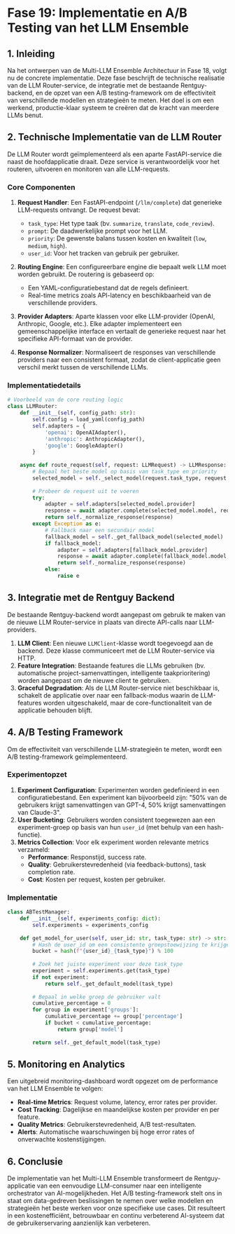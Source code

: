 # Fase 19: Implementatie en A/B Testing van het LLM Ensemble

## 1. Inleiding

Na het ontwerpen van de Multi-LLM Ensemble Architectuur in Fase 18, volgt nu de concrete implementatie. Deze fase beschrijft de technische realisatie van de LLM Router-service, de integratie met de bestaande Rentguy-backend, en de opzet van een A/B testing-framework om de effectiviteit van verschillende modellen en strategieën te meten. Het doel is om een werkend, productie-klaar systeem te creëren dat de kracht van meerdere LLMs benut.

## 2. Technische Implementatie van de LLM Router

De LLM Router wordt geïmplementeerd als een aparte FastAPI-service die naast de hoofdapplicatie draait. Deze service is verantwoordelijk voor het routeren, uitvoeren en monitoren van alle LLM-requests.

### Core Componenten

1.  **Request Handler**: Een FastAPI-endpoint (`/llm/complete`) dat generieke LLM-requests ontvangt. De request bevat:
    -   `task_type`: Het type taak (bv. `summarize`, `translate`, `code_review`).
    -   `prompt`: De daadwerkelijke prompt voor het LLM.
    -   `priority`: De gewenste balans tussen kosten en kwaliteit (`low`, `medium`, `high`).
    -   `user_id`: Voor het tracken van gebruik per gebruiker.

2.  **Routing Engine**: Een configureerbare engine die bepaalt welk LLM moet worden gebruikt. De routering is gebaseerd op:
    -   Een YAML-configuratiebestand dat de regels definieert.
    -   Real-time metrics zoals API-latency en beschikbaarheid van de verschillende providers.

3.  **Provider Adapters**: Aparte klassen voor elke LLM-provider (OpenAI, Anthropic, Google, etc.). Elke adapter implementeert een gemeenschappelijke interface en vertaalt de generieke request naar het specifieke API-formaat van de provider.

4.  **Response Normalizer**: Normaliseert de responses van verschillende providers naar een consistent formaat, zodat de client-applicatie geen verschil merkt tussen de verschillende LLMs.

### Implementatiedetails

```python
# Voorbeeld van de core routing logic
class LLMRouter:
    def __init__(self, config_path: str):
        self.config = load_yaml(config_path)
        self.adapters = {
            'openai': OpenAIAdapter(),
            'anthropic': AnthropicAdapter(),
            'google': GoogleAdapter()
        }
    
    async def route_request(self, request: LLMRequest) -> LLMResponse:
        # Bepaal het beste model op basis van task_type en priority
        selected_model = self._select_model(request.task_type, request.priority)
        
        # Probeer de request uit te voeren
        try:
            adapter = self.adapters[selected_model.provider]
            response = await adapter.complete(selected_model.model, request.prompt)
            return self._normalize_response(response)
        except Exception as e:
            # Fallback naar een secundair model
            fallback_model = self._get_fallback_model(selected_model)
            if fallback_model:
                adapter = self.adapters[fallback_model.provider]
                response = await adapter.complete(fallback_model.model, request.prompt)
                return self._normalize_response(response)
            else:
                raise e
```

## 3. Integratie met de Rentguy Backend

De bestaande Rentguy-backend wordt aangepast om gebruik te maken van de nieuwe LLM Router-service in plaats van directe API-calls naar LLM-providers.

1.  **LLM Client**: Een nieuwe `LLMClient`-klasse wordt toegevoegd aan de backend. Deze klasse communiceert met de LLM Router-service via HTTP.
2.  **Feature Integration**: Bestaande features die LLMs gebruiken (bv. automatische project-samenvattingen, intelligente taakprioritering) worden aangepast om de nieuwe client te gebruiken.
3.  **Graceful Degradation**: Als de LLM Router-service niet beschikbaar is, schakelt de applicatie over naar een fallback-modus waarin de LLM-features worden uitgeschakeld, maar de core-functionaliteit van de applicatie behouden blijft.

## 4. A/B Testing Framework

Om de effectiviteit van verschillende LLM-strategieën te meten, wordt een A/B testing-framework geïmplementeerd.

### Experimentopzet

1.  **Experiment Configuration**: Experimenten worden gedefinieerd in een configuratiebestand. Een experiment kan bijvoorbeeld zijn: "50% van de gebruikers krijgt samenvattingen van GPT-4, 50% krijgt samenvattingen van Claude-3".
2.  **User Bucketing**: Gebruikers worden consistent toegewezen aan een experiment-groep op basis van hun `user_id` (met behulp van een hash-functie).
3.  **Metrics Collection**: Voor elk experiment worden relevante metrics verzameld:
    -   **Performance**: Responstijd, success rate.
    -   **Quality**: Gebruikerstevredenheid (via feedback-buttons), task completion rate.
    -   **Cost**: Kosten per request, kosten per gebruiker.

### Implementatie

```python
class ABTestManager:
    def __init__(self, experiments_config: dict):
        self.experiments = experiments_config
    
    def get_model_for_user(self, user_id: str, task_type: str) -> str:
        # Hash de user_id om een consistente groepstoewijzing te krijgen
        bucket = hash(f"{user_id}_{task_type}") % 100
        
        # Zoek het juiste experiment voor deze task_type
        experiment = self.experiments.get(task_type)
        if not experiment:
            return self._get_default_model(task_type)
        
        # Bepaal in welke groep de gebruiker valt
        cumulative_percentage = 0
        for group in experiment['groups']:
            cumulative_percentage += group['percentage']
            if bucket < cumulative_percentage:
                return group['model']
        
        return self._get_default_model(task_type)
```

## 5. Monitoring en Analytics

Een uitgebreid monitoring-dashboard wordt opgezet om de performance van het LLM Ensemble te volgen:

-   **Real-time Metrics**: Request volume, latency, error rates per provider.
-   **Cost Tracking**: Dagelijkse en maandelijkse kosten per provider en per feature.
-   **Quality Metrics**: Gebruikerstevredenheid, A/B test-resultaten.
-   **Alerts**: Automatische waarschuwingen bij hoge error rates of onverwachte kostenstijgingen.

## 6. Conclusie

De implementatie van het Multi-LLM Ensemble transformeert de Rentguy-applicatie van een eenvoudige LLM-consumer naar een intelligente orchestrator van AI-mogelijkheden. Het A/B testing-framework stelt ons in staat om data-gedreven beslissingen te nemen over welke modellen en strategieën het beste werken voor onze specifieke use cases. Dit resulteert in een kostenefficiënt, betrouwbaar en continu verbeterend AI-systeem dat de gebruikerservaring aanzienlijk kan verbeteren.
